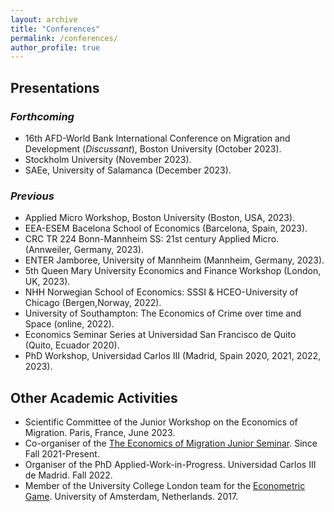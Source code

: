 ```yaml
---
layout: archive
title: "Conferences"
permalink: /conferences/
author_profile: true
---
```



<!-- {% for post in site.conferences %}
  {% include archive-single-nolink.html %}
{% endfor %} -->

## Presentations

### **_Forthcoming_**

- 16th AFD-World Bank International Conference on Migration and Development (_Discussant_), Boston University (October 2023).
- Stockholm University (November 2023).
- SAEe, University of Salamanca (December 2023).

### **_Previous_**
- Applied Micro Workshop, Boston University (Boston, USA, 2023).
- EEA-ESEM Bacelona School of Economics (Barcelona, Spain, 2023).
- CRC TR 224 Bonn-Mannheim SS: 21st century Applied Micro. (Annweiler, Germany, 2023).
- ENTER Jamboree, University of Mannheim (Mannheim, Germany, 2023).
- 5th Queen Mary University Economics and Finance Workshop (London, UK, 2023).
- NHH Norwegian School of Economics: SSSI & HCEO-University of Chicago (Bergen,Norway, 2022).
- University of Southampton: The Economics of Crime over time and Space (online, 2022).
- Economics Seminar Series at Universidad San Francisco de Quito (Quito, Ecuador 2020).
- PhD Workshop, Universidad Carlos III (Madrid, Spain 2020, 2021, 2022, 2023).

## Other Academic Activities
- Scientific Committee of the Junior Workshop on the Economics of Migration. Paris, France, June 2023.
- Co-organiser of the [The Economics of Migration Junior Seminar](https://sites.google.com/view/the-economics-of-migration/home). Since Fall 2021-Present.
- Organiser of the PhD Applied-Work-in-Progress. Universidad Carlos III de Madrid. Fall 2022.
- Member of the University College London team for the [Econometric Game](https://wceconometrics.com/). University of Amsterdam,
Netherlands. 2017. 
